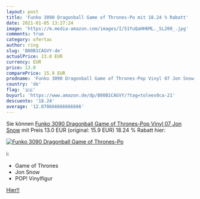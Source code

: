 ```yaml
---
layout: post
title: 'Funko 3090 Dragonball Game of Thrones-Po mit 18.24 % Rabatt'
date: 2021-01-05 13:27:24
image: 'https://m.media-amazon.com/images/I/51YuQaHH6ML._SL200_.jpg'
comments: true
category: ofertas
author: ring
slug: 'B00B1CAGVY-de'
actualPrice: 13.0 EUR
currency: EUR
price: 13.0
comparePrice: 15.9 EUR
prodname: 'Funko 3090 Dragonball Game of Thrones-Pop Vinyl 07 Jon Snow'
country: 'de'
flag: '🇩🇪'
buyurl: 'https://www.amazon.de/dp/B00B1CAGVY/?tag=tolees0ca-21'
descuento: '18.24'
average: '12.878666666666666'
---
```


Sie können [Funko 3090 Dragonball Game of Thrones-Pop Vinyl 07 Jon Snow](https://www.amazon.de/dp/B00B1CAGVY/?tag=tolees0ca-21) mit Preis 13.0 EUR (original: 15.9 EUR) 18.24 % Rabatt hier:

[![Funko 3090 Dragonball Game of Thrones-Po](https://m.media-amazon.com/images/I/51YuQaHH6ML._SL200_.jpg)](https://www.amazon.de/dp/B00B1CAGVY/?tag=tolees0ca-21)

ℹ️:

- Game of Thrones
- Jon Snow
- POP! Vinylfigur

[Hier!!](https://www.amazon.de/dp/B00B1CAGVY/?tag=tolees0ca-21)
